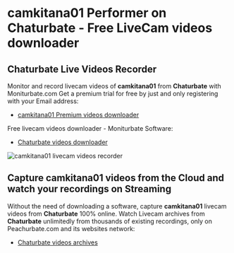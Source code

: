 # camkitana01 Performer on Chaturbate - Free LiveCam videos downloader

## Chaturbate Live Videos Recorder

Monitor and record livecam videos of **camkitana01** from **Chaturbate** with Moniturbate.com
Get a premium trial for free by just and only registering with your Email address:
* [camkitana01 Premium videos downloader](https://moniturbate.com/request-demo-licence-key.html)

Free livecam videos downloader - Moniturbate Software:
* [Chaturbate videos downloader](https://moniturbate.com/moniturbate-download-software.html)

![camkitana01 livecam videos recorder](https://peachurnet.com/templates/moniturbate-software.png)


## Capture camkitana01 videos from the Cloud and watch your recordings on Streaming

Without the need of downloading a software, capture **camkitana01** livecam videos from **Chaturbate** 100% online.
Watch Livecam archives from **Chaturbate** unlimitedly from thousands of existing recordings, only on Peachurbate.com and its websites network:
* [Chaturbate videos archives](https://peachurnet.com/)